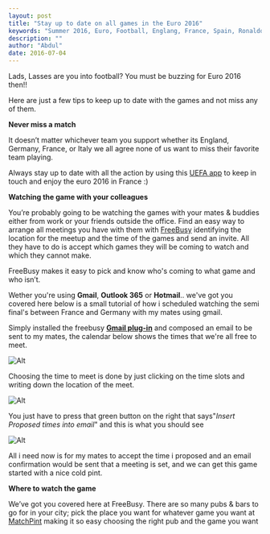 ```yaml
---
layout: post
title: "Stay up to date on all games in the Euro 2016"
keywords: "Summer 2016, Euro, Football, Englang, France, Spain, Ronaldo, Finale"
description: ""
author: "Abdul"
date: 2016-07-04
---
```



Lads, Lasses are you into football? You must be buzzing for Euro 2016 then!!

Here are just a few tips to keep up to date with the games and not miss <!--more--> any of them.

**Never miss a match**

It doesn’t matter whichever team you support whether its England, Germany, France, or Italy we all agree none of us want to miss their favorite team playing.

Always stay up to date with all the action by using this [UEFA app](https://www.uefa.com/uefaeuro/news/newsid=2313462.html) to keep in touch and enjoy the euro 2016 in France  :) 

**Watching the game with your colleagues**

You’re probably going to be watching the games with your mates & buddies either from work or your friends outside the office. Find an easy way to arrange all meetings you have with them with [FreeBusy](https://freebusy.io/) identifying the location for the meetup and the time of the games and send an invite. All they have to do is accept which games they will be coming to watch and which they cannot make.

FreeBusy makes it easy to pick and know who's coming to what game and who isn’t.

Wether you're using **Gmail**, **Outlook 365** or **Hotmail**.. we've got you covered here below is a small tutorial of how i scheduled watching the semi final's between France and Germany with my mates using gmail.

Simply installed the freebusy [**Gmail plug-in**](https://freebusy.io/chrome) and composed an email to be sent to my mates, the calendar below shows the times that we're all free to meet. 

![Alt](https://i.imgur.com/sXda1WO.png)

Choosing the time to meet is done by just clicking on the time slots and writing down the location of the meet.

![Alt](https://i.imgur.com/RyfcI52.png)

You just have to press that green button on the right that says"_Insert Proposed times into email_" and this is what you should see

![Alt](https://i.imgur.com/xBL93Xc.png)

All i need now is for my mates to accept the time i proposed and an email confirmation would be sent that a meeting is set, and we can get this game started with a nice cold pint.


**Where to watch the game**

We’ve got you covered here at FreeBusy. There are so many pubs & bars to go for in your city; pick the place you want for whatever game you want at [MatchPint](https://www.matchpint.co.uk/watch-live-euro-2016) making it so easy choosing the right pub and the game you want 



